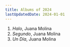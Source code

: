```yaml
---
title: Albums of 2024
lastUpdatedDate: 2024-01-01
---
```


1. *Halo*, Juana Molina
2. *Segundo*, Juana Molina
3. *Un Día*, Juana Molina